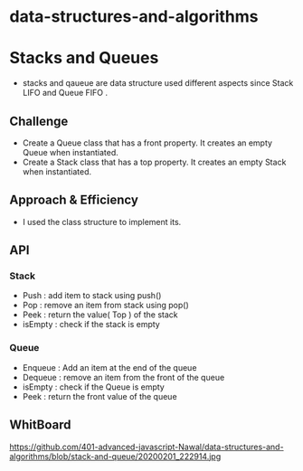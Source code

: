 # data-structures-and-algorithms

# Stacks and Queues
- stacks and qaueue are data structure used different aspects since Stack LIFO and Queue FIFO .

## Challenge
- Create a Queue class that has a front property. It creates an empty Queue when instantiated.
- Create a Stack class that has a top property. It creates an empty Stack when instantiated.

## Approach & Efficiency
- I used the class structure to implement its. 

## API
### Stack 
- Push : add item to stack using push()
- Pop : remove an item from stack using pop()
- Peek : return the value( Top ) of the stack
- isEmpty : check if the stack is empty 

### Queue 
- Enqueue : Add an item at the end of the queue
- Dequeue : remove an item from the front of the queue
- isEmpty : check if the Queue is empty 
- Peek : return the front value of the queue 

## WhitBoard 
https://github.com/401-advanced-javascript-Nawal/data-structures-and-algorithms/blob/stack-and-queue/20200201_222914.jpg
